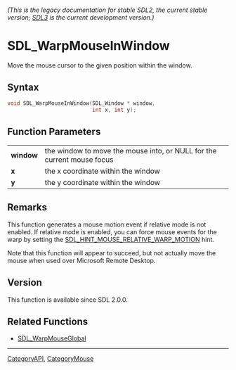 ###### (This is the legacy documentation for stable SDL2, the current stable version; [SDL3](https://wiki.libsdl.org/SDL3/) is the current development version.)
# SDL_WarpMouseInWindow

Move the mouse cursor to the given position within the window.

## Syntax

```c
void SDL_WarpMouseInWindow(SDL_Window * window,
                           int x, int y);

```

## Function Parameters

|                |                                                                        |
| -------------- | ---------------------------------------------------------------------- |
| **window**     | the window to move the mouse into, or NULL for the current mouse focus |
| **x**          | the x coordinate within the window                                     |
| **y**          | the y coordinate within the window                                     |

## Remarks

This function generates a mouse motion event if relative mode is not
enabled. If relative mode is enabled, you can force mouse events for the
warp by setting the
[SDL_HINT_MOUSE_RELATIVE_WARP_MOTION](SDL_HINT_MOUSE_RELATIVE_WARP_MOTION)
hint.

Note that this function will appear to succeed, but not actually move the
mouse when used over Microsoft Remote Desktop.

## Version

This function is available since SDL 2.0.0.

## Related Functions

* [SDL_WarpMouseGlobal](SDL_WarpMouseGlobal)

----
[CategoryAPI](CategoryAPI), [CategoryMouse](CategoryMouse)

